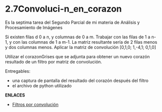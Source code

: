 # 2.7Convoluci-n_en_corazon
Es la septima tarea del Segundo Parcial de mi materia de Análisis y Procesamiento de Imágenes

Si existen filas d 0 a n, y columnas de 0 a m. Trabajar con las filas de 1 a n-1, y con las columnas de 1 a m-1.
La matriz resultante sería de 2 filas menos y dos columnas menos.
Aplicar la matriz de convolución 
[0,1,0;
1,-4,1;
0,1,0]

Utilizar el corazonGrises que se adjunta para obtener un nuevo corazón resultado de un filtro por matriz de convolución.


Entregables:
- una captura de pantalla del resultado del corazón después del filtro
- el archivo de python utilizado

**ENLACES**
- [Filtros por convolución](http://acodigo.blogspot.com/2017/05/filtros-de-imagenes-por-convolucion-de.html)
